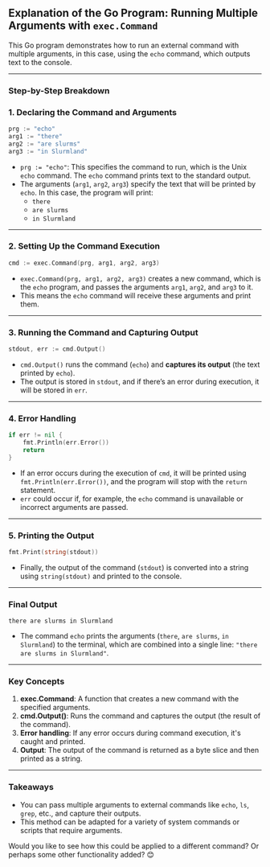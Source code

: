 ## **Explanation of the Go Program: Running Multiple Arguments with `exec.Command`**

This Go program demonstrates how to run an external command with multiple arguments, in this case, using the `echo` command, which outputs text to the console.

---

### **Step-by-Step Breakdown**

### **1. Declaring the Command and Arguments**
```go
prg := "echo"
arg1 := "there"
arg2 := "are slurms"
arg3 := "in Slurmland"
```
- `prg := "echo"`: This specifies the command to run, which is the Unix `echo` command. The `echo` command prints text to the standard output.
- The arguments (`arg1`, `arg2`, `arg3`) specify the text that will be printed by `echo`. In this case, the program will print:
  - `there`
  - `are slurms`
  - `in Slurmland`

---

### **2. Setting Up the Command Execution**
```go
cmd := exec.Command(prg, arg1, arg2, arg3)
```
- `exec.Command(prg, arg1, arg2, arg3)` creates a new command, which is the `echo` program, and passes the arguments `arg1`, `arg2`, and `arg3` to it.
- This means the `echo` command will receive these arguments and print them.

---

### **3. Running the Command and Capturing Output**
```go
stdout, err := cmd.Output()
```
- `cmd.Output()` runs the command (`echo`) and **captures its output** (the text printed by `echo`).
- The output is stored in `stdout`, and if there’s an error during execution, it will be stored in `err`.

---

### **4. Error Handling**
```go
if err != nil {
    fmt.Println(err.Error())
    return
}
```
- If an error occurs during the execution of `cmd`, it will be printed using `fmt.Println(err.Error())`, and the program will stop with the `return` statement.
- `err` could occur if, for example, the `echo` command is unavailable or incorrect arguments are passed.

---

### **5. Printing the Output**
```go
fmt.Print(string(stdout))
```
- Finally, the output of the command (`stdout`) is converted into a string using `string(stdout)` and printed to the console.

---

### **Final Output**
```
there are slurms in Slurmland
```
- The command `echo` prints the arguments (`there`, `are slurms`, `in Slurmland`) to the terminal, which are combined into a single line: `"there are slurms in Slurmland"`.

---

### **Key Concepts**
1. **exec.Command**: A function that creates a new command with the specified arguments.
2. **cmd.Output()**: Runs the command and captures the output (the result of the command).
3. **Error handling**: If any error occurs during command execution, it's caught and printed.
4. **Output**: The output of the command is returned as a byte slice and then printed as a string.

---

### **Takeaways**
- You can pass multiple arguments to external commands like `echo`, `ls`, `grep`, etc., and capture their outputs.
- This method can be adapted for a variety of system commands or scripts that require arguments.
  
Would you like to see how this could be applied to a different command? Or perhaps some other functionality added? 😊